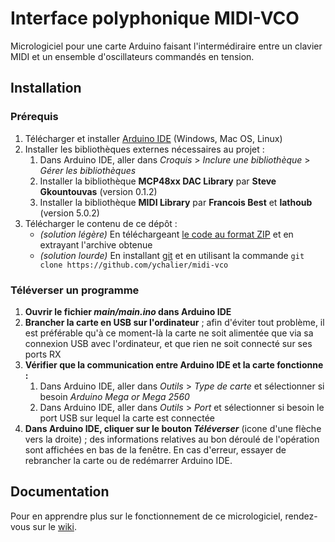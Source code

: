 # Interface polyphonique MIDI-VCO

Micrologiciel pour une carte Arduino faisant l'intermédiraire entre un clavier MIDI et un ensemble d'oscillateurs commandés en tension.

## Installation

### Prérequis

1. Télécharger et installer [Arduino IDE](https://www.arduino.cc/en/software/) (Windows, Mac OS, Linux)
2. Installer les bibliothèques externes nécessaires au projet :
    1. Dans Arduino IDE, aller dans *Croquis* > *Inclure une bibliothèque* > *Gérer les bibliothèques*
    2. Installer la bibliothèque **MCP48xx DAC Library** par **Steve Gkountouvas** (version 0.1.2)
    3. Installer la bibliothèque **MIDI Library** par **Francois Best** et **lathoub** (version 5.0.2)
3. Télécharger le contenu de ce dépôt :
    - *(solution légère)* En téléchargeant [le code au format ZIP](https://github.com/ychalier/m2a/archive/refs/heads/main.zip) et en extrayant l'archive obtenue
    - *(solution lourde)* En installant [git](https://git-scm.com/downloads) et en utilisant la commande `git clone https://github.com/ychalier/midi-vco`

### Téléverser un programme

1. __Ouvrir le fichier *main/main.ino* dans Arduino IDE__
2. __Brancher la carte en USB sur l'ordinateur__ ; afin d'éviter tout problème, il est préférable qu'à ce moment-là la carte ne soit alimentée que via sa connexion USB avec l'ordinateur, et que rien ne soit connecté sur ses ports RX
3. __Vérifier que la communication entre Arduino IDE et la carte fonctionne :__
    1. Dans Arduino IDE, aller dans *Outils* > *Type de carte* et sélectionner si besoin *Arduino Mega or Mega 2560*
    2. Dans Arduino IDE, aller dans *Outils* > *Port* et sélectionner si besoin le port USB sur lequel la carte est connectée
4. __Dans Arduino IDE, cliquer sur le bouton *Téléverser*__ (icone d'une flèche vers la droite) ; des informations relatives au bon déroulé de l'opération sont affichées en bas de la fenêtre. En cas d'erreur, essayer de rebrancher la carte ou de redémarrer Arduino IDE.

## Documentation

Pour en apprendre plus sur le fonctionnement de ce micrologiciel, rendez-vous sur le [wiki](https://github.com/ychalier/midi-vco/wiki).
